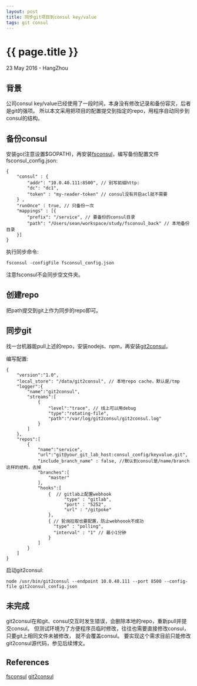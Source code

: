 ```yaml
---
layout: post
title: 同步git项目到consul key/value 
tags: git consul
---
```


{{ page.title }}
================

<p class="meta">23 May 2016 - HangZhou</p>

背景
------------------------------------------------
公司consul key/value已经使用了一段时间，本身没有修改记录和备份容灾，后者是git的强项。
所以本文采用把项目的配置提交到指定的repo，用程序自动同步到consul的结构。

备份consul
-------------------------------------------------
安装go(注意设置$GOPATH)，再安装[fsconsul](https://github.com/Cimpress-MCP/fsconsul)，编写备份配置文件fsconsul_config.json:

```
{
    "consul" : {
    	"addr": "10.0.40.111:8500", // 别写前缀http:
        "dc": "dc1",
        "token" : "my-reader-token" // consul没有开启acl就不需要
    } ,
    "runOnce" : true, // 只备份一次
    "mappings" : [{
        "prefix": "/service", // 要备份的consul目录
        "path": "/Users/sean/workspace/study/fsconsul_back" // 本地备份目录
    }]
}
```

执行同步命令:

	fsconsul -configFile fsconsul_config.json

注意fsconsul不会同步空文件夹。

创建repo
-------------------------
把path提交到git上作为同步的repo即可。


同步git
----------------------------------------
找一台机器能pull上述的repo，安装nodejs、npm，再安装[git2consul](https://github.com/Cimpress-MCP/git2consul)。

编写配置:

```
{
    "version":"1.0",
    "local_store": "/data/git2consul", // 本地repo cache，默认是/tmp
    "logger":{
        "name":"git2consul",
        "streams":[
            {
                "level":"trace", // 线上可以用debug
                "type":"rotating-file",
                "path":"/var/log/git2consul/git2consul.log"
            }
        ]
    },
    "repos":[
        {
            "name":"service",
            "url":"git@your_git_lab_host:consul_config/keyvalue.git",
            "include_branch_name" : false, //默认到consul是/name/branch这样的结构，去掉
            "branches":[
                "master"
            ],
            "hooks":[  
                {  // gitlab上配置webhook
                      "type" : "gitlab",
                      "port" : "5252",
                      "url" : "/gitpoke"
                },
                { // 轮询拉取也要配置，防止webhoook不成功
                  "type" : "polling",
                  "interval" : "1" // 最小1分钟
                }
            ]
        }
    ]
}
```

启动git2consul:

	node /usr/bin/git2consul --endpoint 10.0.40.111 --port 8500 --config-file git2consul_config.json

未完成
------------------------
git2consul在和git、consul交互时发生错误，会删除本地的repo，重新pull并提交consul。
但测试环境为了方便程序员临时修改，往往也需要直接修改consul，只要git上相同文件未被修改，
就不会覆盖consul。 要实现这个需求目前只能修改git2consul源代码，参见后续博文。

References
-----------------------------
[fsconsul](https://github.com/Cimpress-MCP/fsconsul)
[git2consul](https://github.com/Cimpress-MCP/git2consul)